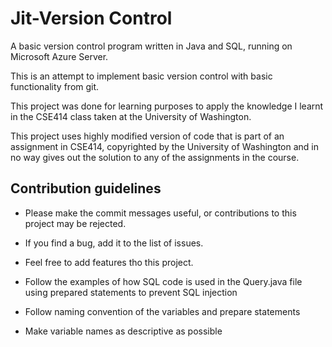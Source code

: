 # Jit-Version Control

A basic version control program written in Java and SQL, running on Microsoft Azure Server.

This is an attempt to implement basic version control with basic functionality from git.

This project was done for learning purposes to apply the knowledge I learnt in the CSE414 class taken at the University of Washington.

This project uses highly modified version of code that is part of an assignment in CSE414, copyrighted by the University of Washington and in no way gives out the solution to any of the assignments in the course.

## Contribution guidelines

- Please make the commit messages useful, or contributions to this project may be rejected.

- If you find a bug, add it to the list of issues.

- Feel free to add features tho this project.

- Follow the examples of how SQL code is used in the Query.java file using prepared statements to prevent SQL injection

- Follow naming convention of the variables and prepare statements

- Make variable names as descriptive as possible
